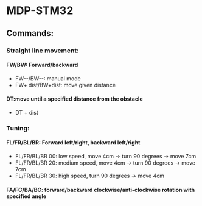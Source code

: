 # MDP-STM32

## Commands:
### Straight line movement:
#### FW/BW: Forward/backward
- FW--/BW--: manual mode
- FW+ dist/BW+dist: move given distance

#### DT:move until a specified distance from the obstacle
- DT + dist

### Tuning:
#### FL/FR/BL/BR: Forward left/right, backward left/right
- FL/FR/BL/BR 00: low speed, move 4cm -> turn 90 degrees -> move 7cm
- FL/FR/BL/BR 20: medium speed, move 4cm -> turn 90 degrees -> move 7cm
- FL/FR/BL/BR 30: high speed, turn 90 degrees -> move 4cm

#### FA/FC/BA/BC: forward/backward clockwise/anti-clockwise rotation with specified angle

